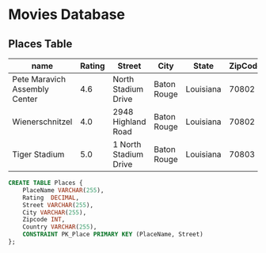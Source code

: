 # Movies Database

## Places Table

| name                          | Rating | Street                 | City        | State     | ZipCode | Country
| ---                           | ---    | ---                    | ---         | ---       | ---     | ---
| Pete Maravich Assembly Center | 4.6    | North Stadium Drive    | Baton Rouge | Louisiana | 70802   | United States
| Wienerschnitzel               | 4.0    | 2948 Highland Road     | Baton Rouge | Louisiana | 70802   | United States
| Tiger Stadium                 | 5.0    | 1 North Stadium Drive  | Baton Rouge | Louisiana | 70803   | United States

```sql
CREATE TABLE Places {
    PlaceName VARCHAR(255),
    Rating  DECIMAL,
    Street VARCHAR(255),
    City VARCHAR(255),
    Zipcode INT,
    Country VARCHAR(255),
    CONSTRAINT PK_Place PRIMARY KEY (PlaceName, Street)
};
```